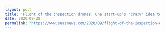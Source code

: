 ```yaml
---
layout: post
title: 'Flight of the inspection drones: One start-up’s "crazy" idea to disrupt building inspections with tech'
date: 2020-09-28
permalink: "https://www.suasnews.com/2020/09/flight-of-the-inspection-drones-one-start-ups-crazy-idea-to-disrupt-building-inspections-with-tech/"
---
```

